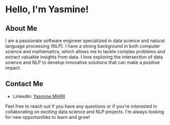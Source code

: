 # Hello, I'm Yasmine!

## About Me
I am a passionate software engineer specialized in data science and natural language processing (NLP). I have a strong background in both computer science and mathematics, which allows me to tackle complex problems and extract valuable insights from data. I love exploring the intersection of data science and NLP to develop innovative solutions that can make a positive impact.


## Contact Me
- LinkedIn: [Yasmine MHIRI](https://www.linkedin.com/in/yasmine-mhiri/)

Feel free to reach out if you have any questions or if you're interested in collaborating on exciting data science and NLP projects. I'm always looking for new opportunities to learn and grow!

